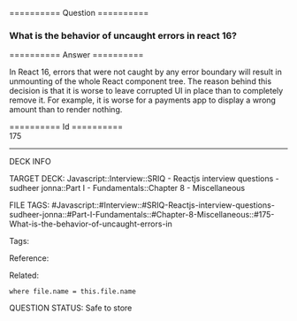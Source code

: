 ========== Question ==========  

### What is the behavior of uncaught errors in react 16?  

========== Answer ==========  

In React 16, errors that were not caught by any error boundary will result in unmounting of the whole React component tree. The reason behind this decision is that it is worse to leave corrupted UI in place than to completely remove it. For example, it is worse for a payments app to display a wrong amount than to render nothing.

========== Id ==========  
175

---

DECK INFO

TARGET DECK: Javascript::Interview::SRIQ - Reactjs interview questions - sudheer jonna::Part I - Fundamentals::Chapter 8 - Miscellaneous

FILE TAGS: #Javascript::#Interview::#SRIQ-Reactjs-interview-questions-sudheer-jonna::#Part-I-Fundamentals::#Chapter-8-Miscellaneous::#175-What-is-the-behavior-of-uncaught-errors-in

Tags:

Reference:

Related:

```dataview
where file.name = this.file.name
```
QUESTION STATUS: Safe to store
